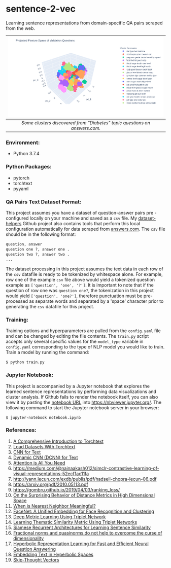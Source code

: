 # sentence-2-vec
Learning sentence representations from domain-specific QA pairs scraped from
the web.

| ![](images/clusters.png) |
| :-: |
| *Some clusters discovered from "Diabetes" topic questions on answers.com.* |

### Environment:

- Python 3.7.4

### Python Packages:

- pytorch
- torchtext
- pyyaml

### QA Pairs Text Dataset Format:

This project assumes you have a dataset of question-answer pairs pre
-configured locally on your machine and saved as a `csv` file. My
[dataset-helpers](https://github.com/dylanell/daaset-helpers) Github project
also contains tools that perform this local configuration automatically for
data scraped from [answers.com](https://www.answers.com/). The `csv` file
should be in the following format:

```
question, answer
question one ?, answer one .
question two ?, answer two .
...
```

The dataset processing in this project assumes the text data in each row of
the `csv` datafile is ready to be tokenized by whitespace alone. For example,
row one of the example `csv` file above would yield a tokenized question
example as `['question', 'one', '?']`. It is important to note that if the
question of row one was `question one?`, the tokenization in this project would
yield `['question', 'one?']`, therefore punctuation must be pre-processed as
separate words and separated by a 'space' character prior to generating the
`csv` datafile for this project.

 ### Training:

Training options and hyperparameters are pulled from the `config.yaml` file and
can be changed by editing the file contents. The `train.py` script accepts only
several specific values for the `model_type` variable in `config.yaml`
corresponding to the type of NLP model you would like to train. Train a model
by running the command:

```
$ python train.py
```

### Jupyter Notebook:

This project is accompanied by a Jupyter notebook that explores the learned
sentence representations by performing data visualizations and cluster
analysis. If Github fails to render the notebook itself, you can also view it
by pasting the [notebook URL](https://github.com/dylanell/sentence-2-vec/blob/main/notebook.ipynb) into https://nbviewer.jupyter.org/. The following
command to start the Jupyter notebook server in your browser:

```
$ jupyter-notebook notebook.ipynb
```

### References:

1. [A Comprehensive Introduction to Torchtext](https://mlexplained.com/2018/02/08/a-comprehensive-tutorial-to-torchtext/)
2. [Load Datasets With Torchtext](https://dzlab.github.io/dltips/en/pytorch/torchtext-datasets/)
3. [CNN for Text](https://arxiv.org/pdf/1408.5882.pdf)
4. [Dynamic CNN (DCNN) for Text](https://arxiv.org/pdf/1404.2188.pdf)
5. [Attention is All You Need](https://arxiv.org/pdf/1706.03762.pdf)
6. https://medium.com/@nainaakash012/simclr-contrastive-learning-of-visual-representations-52ecf1ac11fa
7. http://yann.lecun.com/exdb/publis/pdf/hadsell-chopra-lecun-06.pdf
8. https://arxiv.org/pdf/2010.05113.pdf
9. https://gombru.github.io/2019/04/03/ranking_loss/
10. [On the Surprising Behavior of Distance Metrics in High Dimensional Space](https://bib.dbvis.de/uploadedFiles/155.pdf)
11. [When is Nearest Neighbor Meaningful?](https://members.loria.fr/MOBerger/Enseignement/Master2/Exposes/beyer.pdf)
12. [FaceNet: A Unified Embedding for Face Recognition and Clustering](https://arxiv.org/pdf/1503.03832.pdf)
13. [Deep Metric Learning Using Triplet Network](https://arxiv.org/pdf/1412.6622.pdf)
14. [Learning Thematic Similarity Metric Using Triplet Networks](https://pdfs.semanticscholar.org/0846/f3cb0ae555c4f7015dca2fce6a047501154f.pdf?_ga=2.178325220.1389316910.1606965483-939693653.1606965483)
15. [Siamese Recurrent Architectures for Learning Sentence Similarity](https://www.researchgate.net/publication/307558687_Siamese_Recurrent_Architectures_for_Learning_Sentence_Similarity)
16. [Fractional norms and quasinorms do not help to overcome the curse of dimensionality](https://arxiv.org/pdf/2004.14230.pdf)
17. [Hyperbolic Representation Learning for Fast and Efficient Neural Question Answering](https://arxiv.org/pdf/1707.07847.pdf)
18. [Embedding Text in Hyperbolic Spaces](https://arxiv.org/pdf/1806.04313.pdf)
19. [Skip-Thought Vectors](https://arxiv.org/pdf/1506.06726.pdf)

